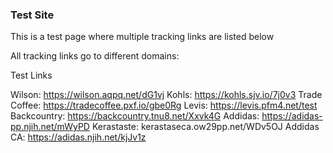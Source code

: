 ### Test Site

This is a test page where multiple tracking links are listed below

All tracking links go to different domains:

Test Links

Wilson: https://wilson.aqpq.net/dG1vj
Kohls: https://kohls.sjv.io/7j0v3
Trade Coffee: https://tradecoffee.pxf.io/gbe0Rg
Levis: https://levis.pfm4.net/test
Backcountry: https://backcountry.tnu8.net/Xxvk4G
Addidas: https://adidas-pp.njih.net/mWyPD
Kerastaste: kerastaseca.ow29pp.net/WDv5OJ
Addidas CA: https://adidas.njih.net/kjJv1z



